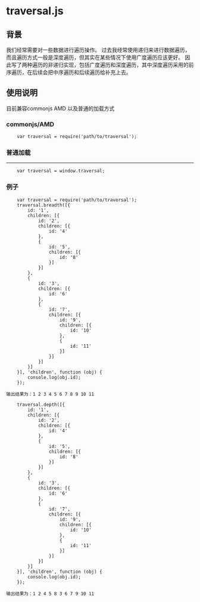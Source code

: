 # traversal.js

## 背景
我们经常需要对一些数据进行遍历操作。
过去我经常使用递归来进行数据遍历，而且遍历方式一般是深度遍历，但其实在某些情况下使用广度遍历应该更好。
因此写了两种遍历的非递归实现，包括广度遍历和深度遍历，其中深度遍历采用的前序遍历，在后续会把中序遍历和后续遍历给补充上去。

## 使用说明
目前兼容commonjs AMD 以及普通的加载方式

### commonjs/AMD
        var traversal = require('path/to/traversal');

### 普通加载
---
        var traversal = window.traversal;

### 例子
        var traversal = require('path/to/traversal');
        traversal.breadth([{
            id: '1',
            children: [{
                id: '2',
                children: [{
                    id: '4'
                },
                {
                    id: '5',
                    children: [{
                        id: '8'
                    }]
                }]
            },
            {
                id: '3',
                children: [{
                    id: '6'
                },
                {
                    id: '7',
                    children: [{
                        id: '9',
                        children: [{
                            id: '10'
                        },
                        {
                            id: '11'
                        }]
                    }]
                }]
            }]
        }], 'children', function (obj) {
            console.log(obj.id);
        });

    输出结果为：1 2 3 4 5 6 7 8 9 10 11

        traversal.depth([{
            id: '1',
            children: [{
                id: '2',
                children: [{
                    id: '4'
                },
                {
                    id: '5',
                    children: [{
                        id: '8'
                    }]
                }]
            },
            {
                id: '3',
                children: [{
                    id: '6'
                },
                {
                    id: '7',
                    children: [{
                        id: '9',
                        children: [{
                            id: '10'
                        },
                        {
                            id: '11'
                        }]
                    }]
                }]
            }]
        }], 'children', function (obj) {
            console.log(obj.id);
        });

    输出结果为：1 2 4 5 8 3 6 7 9 10 11
